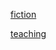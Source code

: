<a href="https://github.com/stephenzimmerer/stephenzimmerer.github.io/blob/00c4fff20ccb947326aa1b76fcdd24532ab12c77/fiction">fiction</a>

<a href="https://example.com">teaching</a>
